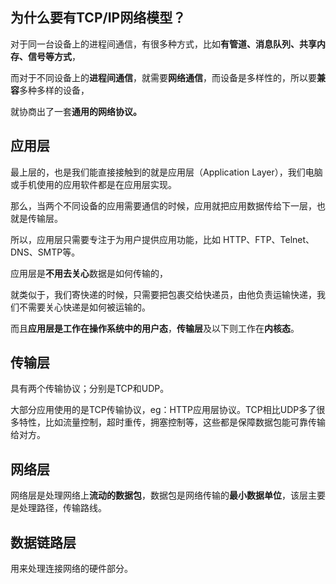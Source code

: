 ## 为什么要有TCP/IP网络模型？

对于同一台设备上的进程间通信，有很多种方式，比如**有管道、消息队列、共享内存、信号等方式**，

而对于不同设备上的**进程间通信**，就需要**网络通信**，而设备是多样性的，所以要**兼容**多种多样的设备，

就协商出了一套**通用的网络协议。**

## 应用层

最上层的，也是我们能直接接触到的就是应用层（Application Layer），我们电脑或手机使用的应用软件都是在应用层实现。

那么，当两个不同设备的应用需要通信的时候，应用就把应用数据传给下一层，也就是传输层。

所以，应用层只需要专注于为用户提供应用功能，比如 HTTP、FTP、Telnet、DNS、SMTP等。

应用层是**不用去关心**数据是如何传输的，

就类似于，我们寄快递的时候，只需要把包裹交给快递员，由他负责运输快递，我们不需要关心快递是如何被运输的。

而且**应用层是工作在操作系统中的用户态**，**传输层**及以下则工作在**内核态**。

## 传输层

具有两个传输协议；分别是TCP和UDP。

大部分应用使用的是TCP传输协议，eg：HTTP应用层协议。TCP相比UDP多了很多特性，比如流量控制，超时重传，拥塞控制等，这些都是保障数据包能可靠传输给对方。

## 网络层

网络层是处理网络上**流动的数据包**，数据包是网络传输的**最小数据单位**，该层主要是处理路径，传输路线。



## 数据链路层

用来处理连接网络的硬件部分。
